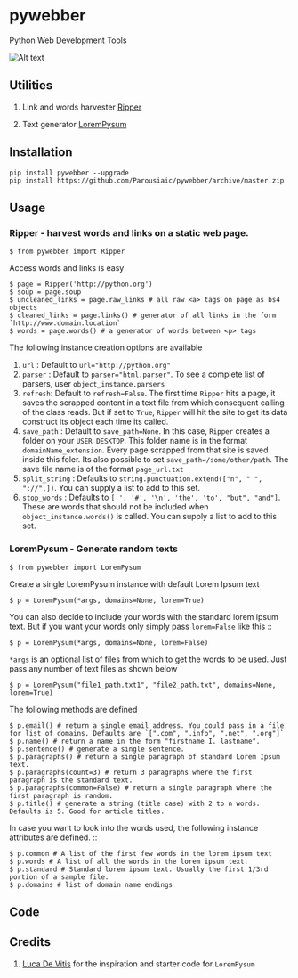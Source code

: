 # pywebber

Python Web Development Tools

![Alt text](https://img.shields.io/badge/py__webber-stable-blue.svg)

## Utilities

1. Link and words harvester [Ripper](https://pywebber.readthedocs.io/en/latest/#pageripper)

1. Text generator [LoremPysum](https://pywebber.readthedocs.io/en/latest/#lorempysum)

## Installation

    pip install pywebber --upgrade
    pip install https://github.com/Parousiaic/pywebber/archive/master.zip

## Usage

### Ripper - harvest words and links on a static web page.

    $ from pywebber import Ripper

Access words and links is easy

    $ page = Ripper('http://python.org')
    $ soup = page.soup
    $ uncleaned_links = page.raw_links # all raw <a> tags on page as bs4 objects
    $ cleaned_links = page.links() # generator of all links in the form `http://www.domain.location`
    $ words = page.words() # a generator of words between <p> tags

The following instance creation options are available

1. `url` : Default to `url="http://python.org"`
1. `parser` : Default to `parser="html.parser"`. To see a complete list of parsers, user `object_instance.parsers`
1. `refresh`: Default to `refresh=False`. The first time `Ripper` hits a page, it saves the scrapped content in a text file from
 which consequent calling of the class reads. But if set to `True`, `Ripper` will hit the site to get its data
construct its object each time its called.
1. `save_path` : Default to `save_path=None`. In this case, `Ripper` creates a folder on your `USER DESKTOP`. This folder name
 is in the format `domainName_extension`. Every page scrapped from that site is saved inside this foler. Its also possible to
set `save_path=/some/other/path`. The save file name is of the format `page_url.txt`
1. `split_string` : Defaults to `string.punctuation.extend(["n", " ", "://",])`. You can supply a list to add to this set.
1. `stop_words` : Defaults to `['', '#', '\n', 'the', 'to', "but", "and"]`. These are words that should not be included when
`object_instance.words()` is called. You can supply a list to add to this set.

### LoremPysum - Generate random texts

    $ from pywebber import LoremPysum

Create a single LoremPysum instance with default Lorem Ipsum text

    $ p = LoremPysum(*args, domains=None, lorem=True)

You can also decide to include your words with the standard lorem ipsum text. But if you want your words only simply pass `lorem=False` like this ::

    $ p = LoremPysum(*args, domains=None, lorem=False)

`*args` is an optional list of files from which to get the words to be used. Just pass any number of text files as shown below

    $ p = LoremPysum("file1_path.txt1", "file2_path.txt", domains=None, lorem=True)

The following methods are defined

    $ p.email() # return a single email address. You could pass in a file for list of domains. Defaults are `[".com", ".info", ".net", ".org"]`
    $ p.name() # return a name in the form "firstname I. lastname".
    $ p.sentence() # generate a single sentence.
    $ p.paragraphs() # return a single paragraph of standard Lorem Ipsum text.
    $ p.paragraphs(count=3) # return 3 paragraphs where the first paragraph is the standard text.
    $ p.paragraphs(common=False) # return a single paragraph where the first paragraph is random.
    $ p.title() # generate a string (title case) with 2 to n words. Defaults is 5. Good for article titles.

In case you want to look into the words used, the following instance attributes are defined. ::

    $ p.common # A list of the first few words in the lorem ipsum text
    $ p.words # A list of all the words in the lorem ipsum text.
    $ p.standard # Standard lorem ipsum text. Usually the first 1/3rd portion of a sample file.
    $ p.domains # list of domain name endings

## Code

## Credits

1. [Luca De Vitis](http://loremipsum.readthedocs.io/en/latest/) for the inspiration and starter code for `LoremPysum`
